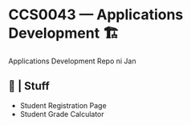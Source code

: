 # CCS0043 — Applications Development 🏗️

Applications Development Repo ni Jan

## 📁 | Stuff
- Student Registration Page
- Student Grade Calculator
